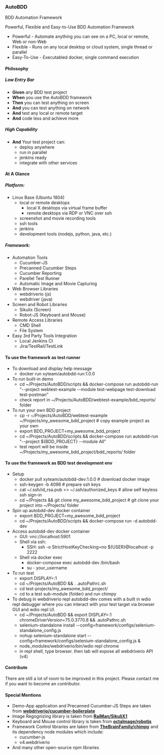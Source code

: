 ### AutoBDD
BDD Automation Framework

Powerful, Flexible and Easy-to-Use BDD Automation Framework

* Powerful - Automate anything you can see on a PC, local or remote, Web or non-Web
* Flexible - Runs on any local desktop or cloud system, single thread or parallel
* Easy-To-Use - Executabled docker, single command execution

#### Philosophy
##### Low Entry Bar

  * **Given** any BDD test project
  * **When** you use the AutoBDD framework
  * **Then** you can test anything on screen
  * **And** you can test anything on network
  * **And** test any local or remote target
  * **And** code less and achieve more

##### High Capability

  * **And** Your test project can:
    * deploy anywhere
    * run in parallel
    * jenkins ready
    * integrate with other services

#### At A Glance
##### Platform:

  * Linux Base (Ubuntu 1804)
    * local or remote desktops
      * local X desktops via virtual frame buffer
      * remote desktops via RDP or VNC over ssh
    * screenshot and movie recording tools
    * ssh tools
    * jenkins
    * development tools (nodejs, python, java, etc.)

##### Framework:

  * Automation Tools
    * Cucumber-JS
    * Precanned Cucumber Steps
    * Cucumber Reporting
    * Parellel Test Runner
    * Automatic Image and Movie Capturing
  * Web Browser Libraries
    * webdriverio (js)
    * webdriver (java)
  * Screen and Robot Libraries
    * Sikulix (Screen)
    * Robot-JS (Keyboard and Mouse)
  * Remote Access Libraries
    * CMD Shell
    * File System
  * Easy 3rd Party Tools Integration
    * Local Jenkins CI
    * Jira/TestRail/TestLink

#### To use the framework as test runner

  * To download and display help message
    * docker run xyteam/autobdd-run:1.0.0
  * To run built-in demo
    * cd ~/Projects/AutoBDD/scripts && docker-compose run autobdd-run "--project webtest-example --module test-webpage test-download test-postman"
    * check report in  ~/Projects/AutoBDD/webtest-example/bdd_reports/ folder
  * To run your own BDD project
    * cp -r  ~/Projects/AutoBDD/webtest-example ~/Projects/my_awesome_bdd_project     # copy example project as your own
    * export BDD_PROJECT=my_awesome_bdd_project
    * cd ~/Projects/AutoBDD/scripts && docker-compose run autobdd-run "--project ${BDD_PROJECT} --module All"
    * test report will be inside ~/Projects/my_awesome_bdd_project/bdd_reports/ folder

#### To use the framework as BDD test development env

  * Setup
    * docker pull xyteam/autobdd-dev:1.0.0    # download docker image 
    * ssh-keygen -b 4096                      # prepare ssh keys
    * cat ~/.ssh/id_rsa.pub >> ~/.ssh/authorized_keys   # allow self keyless ssh sign-in
    * cd ~/Projects && git clone my_awesome_bdd_project # git clone your project into ~/Projects/ folder
  * Spin up autobdd-dev docker container
    * export BDD_PROJECT=my_awesome_bdd_project
    * cd ~/Projects/AutoBDD/scripts && docker-compose run -d autobdd-dev
  * Access autobdd-dev docker container
    * GUI: vnc://localhost:5901
    * Shell via ssh:
      * SSH: ssh -o StrictHostKeyChecking=no ${USER}@localhost -p 2222
    * Shell via docker exec
      * docker-compose exec autobdd-dev /bin/bash
      * su - your_username
  * To run test
    * export DISPLAY=:1
    * cd ~/Projects/AutoBDD && . .autoPathrc.sh
    * cd test-projects/my_awesome_bdd_project/
    * cd to a test sub-module (folder) and run chimpy
  * To debug in webdriverio repl
    autobdd-dev comes with a built in wdio repl debugger where you can interact with your test target via browser GUI and wdio repl UI.
    * cd ~/Projects/AutoBDD && export DISPLAY=:1 chromeDriverVersion=75.0.3770.8 && .autoPathrc.sh
    * selenium-standalone install --config=framework/configs/selenium-standalone_config.js
    * nohup selenium-standalone start --config=framework/configs/selenium-standalone_config.js &
    * node_modules/webdriverio/bin/wdio repl chrome
    * in repl shell, type browser. then tab will expose all webdriverio API (v4)

#### Contribute
  There are still a lot of room to be improved in this project. Please contact me if you want to become an contributor.

#### Special Mentions
  * Demo-App application and Precanned Cucumber-JS Steps are taken from **[webdriverio/cucumber-boilerplate](https://github.com/webdriverio/cucumber-boilerplate)**
  * Image Regognizing library is taken from **[RaiMan/SikuliX1](https://github.com/RaiMan/SikuliX1)**
  * Keyboard and Mouse control library is taken from **[octalmage/robotjs](https://github.com/octalmage/robotjs)**
  * Framework Control libraries are taken from **[TheBrainFamily/chimpy](https://github.com/TheBrainFamily/chimpy)** and its dependency node modules which include:
      * cucumber-js
      * v4.webdriverio
  * And many other open-source npm libraries